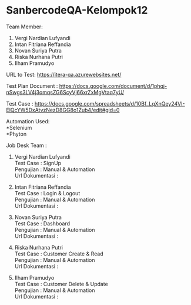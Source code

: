 # SanbercodeQA-Kelompok12

Team Member:
1. Vergi Nardian Lufyandi 
2. Intan Fitriana Reffandia 
3. Novan Suriya Putra 
4. Riska Nurhana Putri 
5. Ilham Pramudyo 
 
URL to Test: https://itera-qa.azurewebsites.net/

Test Plan Document : https://docs.google.com/document/d/1phqj-nSwgs3LV4j3omqsZG6ScyVj66xrZxMgVtaq7yU/ <br>

Test Case : https://docs.google.com/spreadsheets/d/10Bf_LqXnQey24VI-ElQcYW5DxAtvzNezD8GG8o1Zub4/edit#gid=0 <br>

Automation Used:<br>
*Selenium<br>
*Phyton<br>

Job Desk Team :
1. Vergi Nardian Lufyandi <br>
Test Case : SignUp<br>
Pengujian : Manual & Automation <br>
Url Dokumentasi :

2. Intan Fitriana Reffandia <br>
Test Case : Login & Logout<br>
Pengujian : Manual & Automation <br>
Url Dokumentasi : 

3. Novan Suriya Putra <br>
Test Case : Dashboard <br>
Pengujian : Manual & Automation <br>
Url Dokumentasi : 

4. Riska Nurhana Putri <br>
Test Case : Customer Create & Read <br>
Pengujian : Manual & Automation <br>
Url Dokumentasi : 

5. Ilham Pramudyo <br>
Test Case : Customer Delete & Update <br>
Pengujian : Manual & Automation <br>
Url Dokumentasi : 
